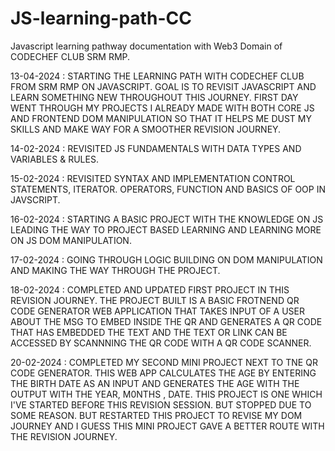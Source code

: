 # JS-learning-path-CC
Javascript learning pathway documentation with Web3 Domain of CODECHEF CLUB SRM RMP. 

13-04-2024 : STARTING THE LEARNING PATH WITH CODECHEF CLUB FROM SRM RMP ON JAVASCRIPT. GOAL IS TO REVISIT JAVASCRIPT AND LEARN SOMETHING NEW THROUGHOUT THIS JOURNEY. FIRST DAY WENT THROUGH MY PROJECTS I ALREADY MADE WITH BOTH CORE JS AND FRONTEND DOM MANIPULATION SO THAT IT HELPS ME DUST MY SKILLS AND MAKE WAY FOR A SMOOTHER REVISION JOURNEY.

14-02-2024 : REVISITED JS FUNDAMENTALS WITH DATA TYPES AND VARIABLES & RULES.

15-02-2024 : REVISITED SYNTAX AND IMPLEMENTATION CONTROL STATEMENTS, ITERATOR. OPERATORS, FUNCTION AND BASICS OF OOP IN JAVSCRIPT.

16-02-2024 : STARTING A BASIC PROJECT WITH THE KNOWLEDGE ON JS LEADING THE WAY TO PROJECT BASED LEARNING AND LEARNING MORE ON JS DOM MANIPULATION.

17-02-2024 : GOING THROUGH LOGIC BUILDING ON DOM MANIPULATION AND MAKING THE WAY THROUGH THE PROJECT. 

18-02-2024 : COMPLETED AND UPDATED FIRST PROJECT IN THIS REVISION JOURNEY. THE PROJECT BUILT IS A BASIC FROTNEND QR CODE GENERATOR WEB APPLICATION THAT TAKES INPUT OF A USER ABOUT THE MSG TO EMBED INSIDE THE QR AND GENERATES A QR CODE THAT HAS EMBEDDED THE TEXT AND THE TEXT OR LINK CAN BE ACCESSED BY SCANNNING THE QR CODE WITH A QR CODE SCANNER. 

20-02-2024 : COMPLETED MY SECOND MINI PROJECT NEXT TO TNE QR CODE GENERATOR. THIS WEB APP CALCULATES THE AGE BY ENTERING THE BIRTH DATE AS AN INPUT AND GENERATES THE AGE WITH THE OUTPUT WITH THE YEAR, M0NTHS , DATE. THIS PROJECT IS ONE WHICH I'VE STARTED BEFORE THIS REVISION SESSION. BUT STOPPED DUE TO SOME REASON. BUT RESTARTED THIS PROJECT TO REVISE MY DOM JOURNEY AND I GUESS THIS MINI PROJECT GAVE A BETTER ROUTE WITH THE REVISION JOURNEY.
